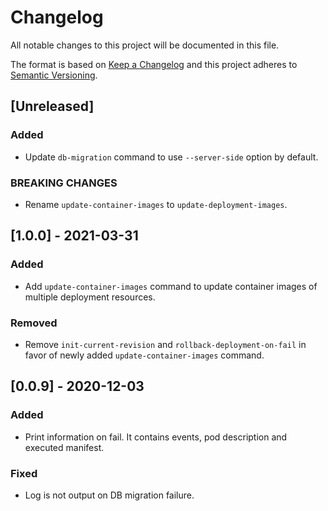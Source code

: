 # Changelog
All notable changes to this project will be documented in this file.

The format is based on [Keep a Changelog](http://keepachangelog.com/)
and this project adheres to [Semantic Versioning](http://semver.org/).

## [Unreleased]

### Added

- Update `db-migration` command to use `--server-side` option by default.

### BREAKING CHANGES

- Rename `update-container-images` to `update-deployment-images`.

## [1.0.0] - 2021-03-31

### Added

- Add `update-container-images` command to update container images of multiple deployment resources.

### Removed

- Remove `init-current-revision` and `rollback-deployment-on-fail` in favor of newly added `update-container-images` command.

## [0.0.9] - 2020-12-03

### Added

- Print information on fail. It contains events, pod description and executed manifest.

### Fixed

- Log is not output on DB migration failure.
